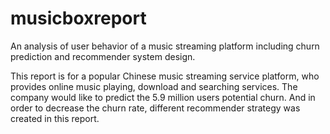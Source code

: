 # musicboxreport
An analysis of user behavior of a music streaming platform including churn prediction and recommender system design.

This report is for a popular Chinese music streaming service platform, who provides online music playing, download and searching services. The company would like to predict the 5.9 million users potential churn. And in order to decrease the churn rate, different recommender strategy was created in this report. 
